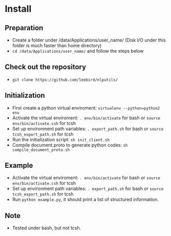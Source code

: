 # Install

## Preparation
- Create a folder under /data/Applications/user_name/ (Disk I/O under this folder is much faster than home directory)
- `cd /data/Applications/user_name/` and follow the steps below

## Check out the repository
- `git clone https://github.com/leebird/nlputils/`

## Initialization
- First create a python virtual enviroment: `virtualenv --python=python2 env`
- Activate the virtual enviroment: `. env/bin/activate` for bash or `source env/bin/activate.csh` for tcsh
- Set up environment path variables: `. export_path.sh` for bash or `source tcsh_export_path.sh` for tcsh
- Run the initialization script: `sh init_client.sh`
- Compile document.proto to generate python codes: `sh compile_document_proto.sh`

## Example
- Activate the virtual enviroment: `. env/bin/activate` for bash or `source env/bin/activate.csh` for tcsh
- Set up environment path variables: `. export_path.sh` for bash or `source tcsh_export_path.sh` for tcsh
- Run `python example.py`, it should print a list of structured information.

## Note
- Tested under bash, but not tcsh.
